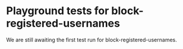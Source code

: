 # Playground tests for block-registered-usernames
We are still awaiting the first test run for block-registered-usernames.
